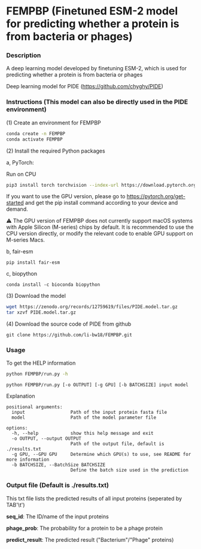 # FEMPBP (Finetuned ESM-2 model for predicting whether a protein is from bacteria or phages)

### Description

A deep learning model developed by finetuning ESM-2, which is used for predicting whether a protein is from bacteria or phages

Deep learning model for PIDE (https://github.com/chyghy/PIDE)

### Instructions (This model can also be directly used in the PIDE environment)

(1) Create an environment for FEMPBP

```bash
conda create -n FEMPBP
conda activate FEMPBP
```

(2) Install the required Python packages

a, PyTorch:

Run on CPU

```bash
pip3 install torch torchvision --index-url https://download.pytorch.org/whl/cpu
```

If you want to use the GPU version, please go to https://pytorch.org/get-started and get the pip install command according to your device and demand.

⚠️ The GPU version of FEMPBP does not currently support macOS systems with Apple Silicon (M-series) chips by default. It is recommended to use the CPU version directly, or modify the relevant code to enable GPU support on M-series Macs.

b, fair-esm

``` 
pip install fair-esm
```

c, biopython
```
conda install -c bioconda biopython
```

(3) Download the model

```bash
wget https://zenodo.org/records/12759619/files/PIDE.model.tar.gz
tar xzvf PIDE.model.tar.gz
```

(4) Download the source code of PIDE from github

```
git clone https://github.com/li-bw18/FEMPBP.git
```

### Usage

To get the HELP information

```bash
python FEMPBP/run.py -h
```

```
python FEMPBP/run.py [-o OUTPUT] [-g GPU] [-b BATCHSIZE] input model
```

Explanation

```
positional arguments:
  input                 Path of the input protein fasta file
  model                 Path of the model parameter file

options:
  -h, --help            show this help message and exit
  -o OUTPUT, --output OUTPUT
                        Path of the output file, default is ./results.txt
  -g GPU, --GPU GPU     Determine which GPU(s) to use, see README for more information
  -b BATCHSIZE, --BatchSize BATCHSIZE
                        Define the batch size used in the prediction
```

### Output file (Default is ./results.txt)

   This txt file lists the predicted results of all input proteins (seperated by TAB'\t')

   **seq_id**: The ID/name of the input proteins

   **phage_prob**: The probability for a protein to be a phage protein

   **predict_result**: The predicted result ("Bacterium"/"Phage" proteins)
